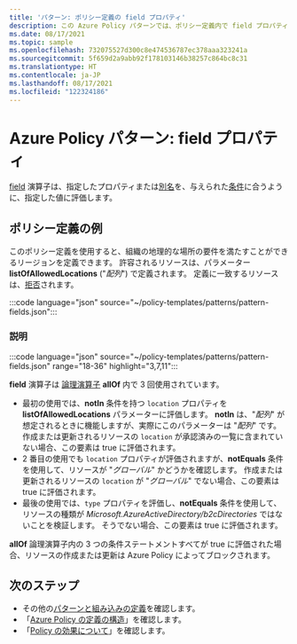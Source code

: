 ```yaml
---
title: 'パターン: ポリシー定義の field プロパティ'
description: この Azure Policy パターンでは、ポリシー定義内で field プロパティを使用する方法の例を示します。
ms.date: 08/17/2021
ms.topic: sample
ms.openlocfilehash: 732075527d300c8e474536787ec378aaa323241a
ms.sourcegitcommit: 5f659d2a9abb92f178103146b38257c864bc8c31
ms.translationtype: HT
ms.contentlocale: ja-JP
ms.lasthandoff: 08/17/2021
ms.locfileid: "122324186"
---
```

# <a name="azure-policy-pattern-field-properties"></a>Azure Policy パターン: field プロパティ

[field](../concepts/definition-structure.md#fields) 演算子は、指定したプロパティまたは[別名](../concepts/definition-structure.md#aliases)を、与えられた[条件](../concepts/definition-structure.md#conditions)に合うように、指定した値に評価します。

## <a name="sample-policy-definition"></a>ポリシー定義の例

このポリシー定義を使用すると、組織の地理的な場所の要件を満たすことができるリージョンを定義できます。 許容されるリソースは、パラメーター **listOfAllowedLocations** ("_配列_") で定義されます。 定義に一致するリソースは、[拒否](../concepts/effects.md#deny)されます。

:::code language="json" source="~/policy-templates/patterns/pattern-fields.json":::

### <a name="explanation"></a>説明

:::code language="json" source="~/policy-templates/patterns/pattern-fields.json" range="18-36" highlight="3,7,11":::

**field** 演算子は [論理演算子](../concepts/definition-structure.md#logical-operators) **allOf** 内で 3 回使用されています。

- 最初の使用では、**notIn** 条件を持つ `location` プロパティを **listOfAllowedLocations** パラメーターに評価します。 **notIn** は、"_配列_" が想定されるときに機能しますが、実際にこのパラメーターは "_配列_" です。 作成または更新されるリソースの `location` が承認済みの一覧に含まれていない場合、この要素は true に評価されます。
- 2 番目の使用でも `location` プロパティが評価されますが、**notEquals** 条件を使用して、リソースが "_グローバル_" かどうかを確認します。 作成または更新されるリソースの `location` が "_グローバル_" でない場合、この要素は true に評価されます。
- 最後の使用では、`type` プロパティを評価し、**notEquals** 条件を使用して、リソースの種類が _Microsoft.AzureActiveDirectory/b2cDirectories_ ではないことを検証します。 そうでない場合、この要素は true に評価されます。

**allOf** 論理演算子内の 3 つの条件ステートメントすべてが true に評価された場合、リソースの作成または更新は Azure Policy によってブロックされます。

## <a name="next-steps"></a>次のステップ

- その他の[パターンと組み込みの定義](./index.md)を確認します。
- 「[Azure Policy の定義の構造](../concepts/definition-structure.md)」を確認します。
- 「[Policy の効果について](../concepts/effects.md)」を確認します。
